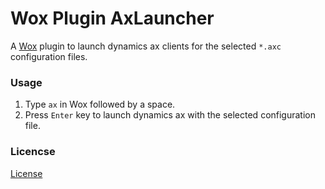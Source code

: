 # Wox Plugin AxLauncher
A [Wox](https://github.com/qianlifeng/Wox) plugin to launch dynamics ax clients for the selected `*.axc` configuration files.

### Usage
1. Type `ax` in Wox followed by a space.
2. Press `Enter` key to launch dynamics ax with the selected configuration file.

### Licencse
[License](LICENSE.md)
